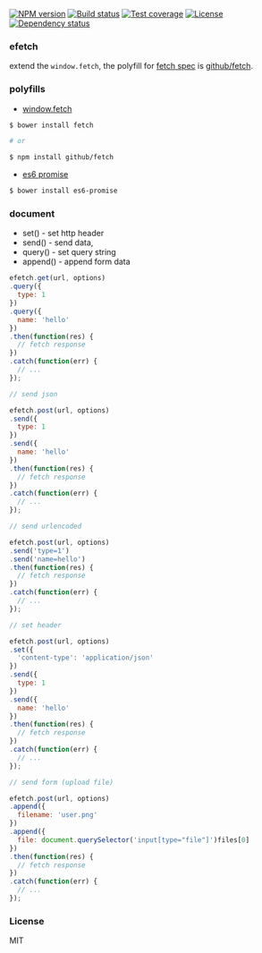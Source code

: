 [![NPM version][npm-img]][npm-url]
[![Build status][travis-img]][travis-url]
[![Test coverage][coveralls-img]][coveralls-url]
[![License][license-img]][license-url]
[![Dependency status][david-img]][david-url]

### efetch

extend the `window.fetch`,
the polyfill for [fetch spec](https://fetch.spec.whatwg.org/)
is [github/fetch](https://github.com/github/fetch).

### polyfills

* [window.fetch](https://github.com/github/fetch)

```sh
$ bower install fetch

# or

$ npm install github/fetch
```

* [es6 promise](https://github.com/components/es6-promise)

```sh
$ bower install es6-promise
```

### document

* set() - set http header
* send() - send data,
* query() - set query string
* append() - append form data

```js
efetch.get(url, options)
.query({
  type: 1
})
.query({
  name: 'hello'
})
.then(function(res) {
  // fetch response
})
.catch(function(err) {
  // ...
});

// send json

efetch.post(url, options)
.send({
  type: 1
})
.send({
  name: 'hello'
})
.then(function(res) {
  // fetch response
})
.catch(function(err) {
  // ...
});

// send urlencoded

efetch.post(url, options)
.send('type=1')
.send('name=hello')
.then(function(res) {
  // fetch response
})
.catch(function(err) {
  // ...
});

// set header

efetch.post(url, options)
.set({
  'content-type': 'application/json'
})
.send({
  type: 1
})
.send({
  name: 'hello'
})
.then(function(res) {
  // fetch response
})
.catch(function(err) {
  // ...
});

// send form (upload file)

efetch.post(url, options)
.append({
  filename: 'user.png'
})
.append({
  file: document.querySelector('input[type="file"]')files[0]
})
.then(function(res) {
  // fetch response
})
.catch(function(err) {
  // ...
});
```

### License
MIT

[npm-img]: https://img.shields.io/npm/v/efetch.svg?style=flat-square
[npm-url]: https://npmjs.org/package/efetch
[travis-img]: https://img.shields.io/travis/coderhaoxin/efetch.svg?style=flat-square
[travis-url]: https://travis-ci.org/coderhaoxin/efetch
[coveralls-img]: https://img.shields.io/coveralls/coderhaoxin/efetch.svg?style=flat-square
[coveralls-url]: https://coveralls.io/r/coderhaoxin/efetch?branch=master
[license-img]: http://img.shields.io/badge/license-MIT-green.svg?style=flat-square
[license-url]: http://opensource.org/licenses/MIT
[david-img]: https://img.shields.io/david/coderhaoxin/efetch.svg?style=flat-square
[david-url]: https://david-dm.org/coderhaoxin/efetch
